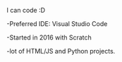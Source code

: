 I can code :D

-Preferred IDE: Visual Studio Code

-Started in 2016 with Scratch

-lot of HTML/JS and Python projects.
